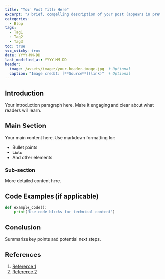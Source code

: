 ```yaml
---
title: "Your Post Title Here"
excerpt: "A brief, compelling description of your post (appears in previews)"
categories:
  - Blog
tags:
  - Tag1
  - Tag2
  - Tag3
toc: true
toc_sticky: true
date: YYYY-MM-DD
last_modified_at: YYYY-MM-DD
header:
  image: /assets/images/your-header-image.jpg  # Optional
  caption: "Image credit: [**Source**](link)"  # Optional
---
```


## Introduction

Your introduction paragraph here. Make it engaging and clear about what readers will learn.

## Main Section

Your main content here. Use markdown formatting for:

- Bullet points
- Lists
- And other elements

### Sub-section

More detailed content here.

## Code Examples (if applicable)

```python
def example_code():
    print("Use code blocks for technical content")
```

## Conclusion

Summarize key points and potential next steps.

## References

1. [Reference 1](link)
2. [Reference 2](link) 